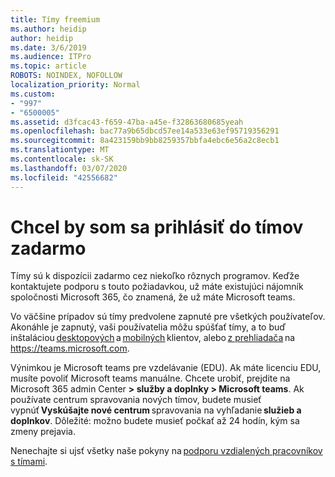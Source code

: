 ```yaml
---
title: Tímy freemium
ms.author: heidip
author: heidip
ms.date: 3/6/2019
ms.audience: ITPro
ms.topic: article
ROBOTS: NOINDEX, NOFOLLOW
localization_priority: Normal
ms.custom:
- "997"
- "6500005"
ms.assetid: d3fcac43-f659-47ba-a45e-f32863680685yeah
ms.openlocfilehash: bac77a9b65dbcd57ee14a533e63ef95719356291
ms.sourcegitcommit: 8a423159bb9bb8259357bbfa4ebc6e56a2c8ecb1
ms.translationtype: MT
ms.contentlocale: sk-SK
ms.lasthandoff: 03/07/2020
ms.locfileid: "42556682"
---
```

# <a name="id-like-to-sign-up-for-teams-for-free"></a>Chcel by som sa prihlásiť do tímov zadarmo

Tímy sú k dispozícii zadarmo cez niekoľko rôznych programov. Keďže kontaktujete podporu s touto požiadavkou, už máte existujúci nájomník spoločnosti Microsoft 365, čo znamená, že už máte Microsoft teams.

Vo väčšine prípadov sú tímy predvolene zapnuté pre všetkých používateľov. Akonáhle je zapnutý, vaši používatelia môžu spúšťať tímy, a to buď inštaláciou [desktopových](https://office.visualstudio.com/MAX/_workitems/edit/desktop) a [mobilných](https://office.visualstudio.com/MAX/_workitems/edit/desktop) klientov, alebo [z prehliadača](https://docs.microsoft.com/en-us/MicrosoftTeams/get-clients#mobile-clients) na https://teams.microsoft.com.

Výnimkou je Microsoft teams pre vzdelávanie (EDU). Ak máte licenciu EDU, musíte povoliť Microsoft teams manuálne. Chcete urobiť, prejdite na Microsoft 365 admin Center **> služby a doplnky > Microsoft teams**. Ak používate centrum spravovania nových tímov, budete musieť vypnúť **Vyskúšajte nové centrum** spravovania na vyhľadanie **služieb a doplnkov**. Dôležité: možno budete musieť počkať až 24 hodín, kým sa zmeny prejavia.

Nenechajte si ujsť všetky naše pokyny na [podporu vzdialených pracovníkov s tímami](https://docs.microsoft.com/en-us/MicrosoftTeams/support-remote-work-with-teams).
